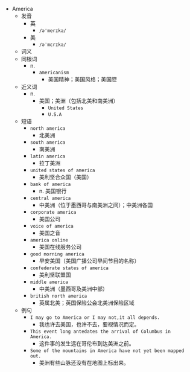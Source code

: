 - America
  - 发音
    - 英
      - `/ə'merɪkə/`
    - 美
      - `/əˈmɛrɪkə/`
  - 词义
  - 同根词
    - n.
      - `americanism`
        - 美国精神；美国风格；美国腔
  - 近义词
    - n.
      - 美国；美洲（包括北美和南美洲）
        - `United States`
        - `U.S.A`
  - 短语
    - `north america`
      - 北美洲 
    - `south america`
      - 南美洲 
    - `latin america`
      - 拉丁美洲 
    - `united states of america`
      - 美利坚合众国（美国） 
    - `bank of america`
      - n. 美国银行 
    - `central america`
      - 中美洲（位于墨西哥与南美洲之间）；中美洲各国 
    - `corporate america`
      - 美国公司 
    - `voice of america`
      - 美国之音 
    - `america online`
      - 美国在线服务公司 
    - `good morning america`
      - 早安美国（美国广播公司早间节目的名称） 
    - `confederate states of america`
      - 美利坚联盟国 
    - `middle america`
      - 中美洲（墨西哥及美洲中部） 
    - `british north america`
      - 英属北美；英国保险公会北美洲保险区域 
  - 例句
    - `I may go to America or I may not,it all depends.`
      - 我也许去美国，也许不去，要视情况而定。
    - `This event long antedates the arrival of Columbus in America.`
      - 这件事的发生远在哥伦布到达美洲之前。
    - `Some of the mountains in America have not yet been mapped out.`
      - 美洲有些山脉还没有在地图上标出来。

